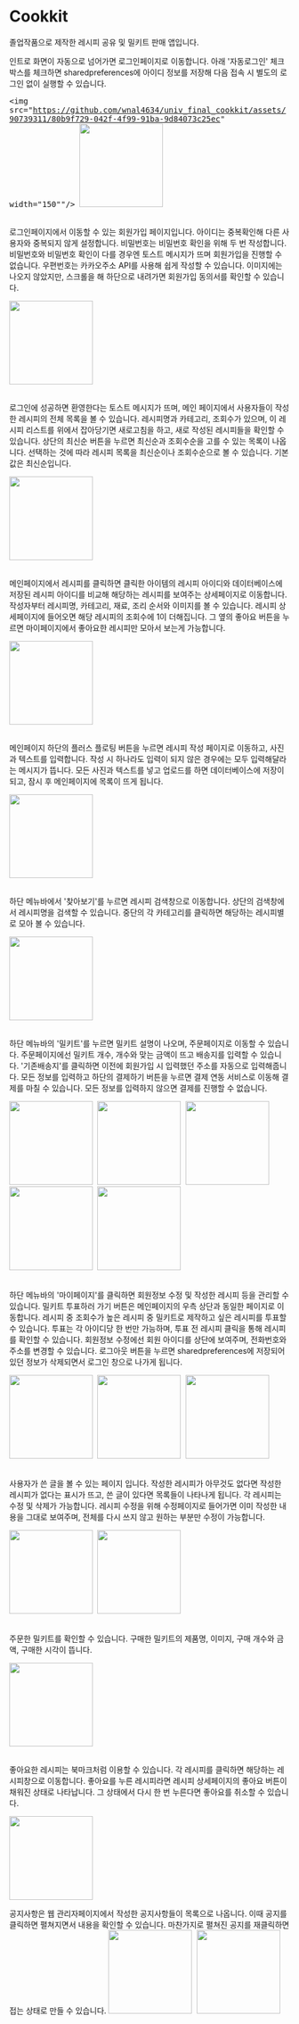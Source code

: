 # Cookkit

졸업작품으로 제작한 레시피 공유 및 밀키트 판매 앱입니다.


인트로 화면이 자동으로 넘어가면 로그인페이지로 이동합니다. 아래 '자동로그인' 체크박스를 체크하면 sharedpreferences에 아이디 정보를 저장해 다음 접속 시 별도의 로그인 없이 실행할 수 있습니다.

<kbd><img src="https://github.com/wnal4634/univ_final_cookkit/assets/90739311/80b9f729-042f-4f99-91ba-9d84073c25ec" width="150""/> <img src="https://github.com/wnal4634/univ_final_cookkit/assets/90739311/4727c260-e625-4c38-9335-e55a8885a185" width="150"/></kbd> <br/><br/>

로그인페이지에서 이동할 수 있는 회원가입 페이지입니다. 아이디는 중복확인해 다른 사용자와 중복되지 않게 설정합니다. 비밀번호는 비밀번호 확인을 위해 두 번 작성합니다. 
비밀번호와 비밀번호 확인이 다를 경우엔 토스트 메시지가 뜨며 회원가입을 진행할 수 없습니다. 우편번호는 카카오주소 API를 사용해 쉽게 작성할 수 있습니다.
이미지에는 나오지 않았지만, 스크롤을 해 하단으로 내려가면 회원가입 동의서를 확인할 수 있습니다.

<kbd><img src="https://github.com/wnal4634/univ_final_cookkit/assets/90739311/d3212c89-e534-45b8-a2cc-a86ff86eafec" width="150"/></kbd> <br/><br/>


로그인에 성공하면 환영한다는 토스트 메시지가 뜨며, 메인 페이지에서 사용자들이 작성한 레시피의 전체 목록을 볼 수 있습니다. 
레시피명과 카테고리, 조회수가 있으며, 이 레시피 리스트를 위에서 잡아당기면 새로고침을 하고, 새로 작성된 레시피들을 확인할 수 있습니다.
상단의 최신순 버튼을 누르면 최신순과 조회수순을 고를 수 있는 목록이 나옵니다. 선택하는 것에 따라 레시피 목록을 최신순이나 조회수순으로 볼 수 있습니다. 기본값은 최신순입니다.

<kbd><img src="https://github.com/wnal4634/univ_final_cookkit/assets/90739311/13fb9697-5fff-4562-a276-8c1c51020221" width="150"/></kbd> <br/><br/>


메인페이지에서 레시피를 클릭하면 클릭한 아이템의 레시피 아이디와 데이터베이스에 저장된 레시피 아이디를 비교해 해당하는 레시피를 보여주는 상세페이지로 이동합니다. 
작성자부터 레시피명, 카테고리, 재료, 조리 순서와 이미지를 볼 수 있습니다. 레시피 상세페이지에 들어오면 해당 레시피의 조회수에 1이 더해집니다. 
그 옆의 좋아요 버튼을 누르면 마이페이지에서 좋아요한 레시피만 모아서 보는게 가능합니다. 

<kbd><img src="https://github.com/wnal4634/univ_final_cookkit/assets/90739311/9ff4fa58-4e7b-4aa4-9e42-7e020320214b" width="150"/></kbd> <br/><br/>


메인페이지 하단의 플러스 플로팅 버튼을 누르면 레시피 작성 페이지로 이동하고, 사진과 텍스트를 입력합니다. 작성 시 하나라도 입력이 되지 않은 경우에는 모두 입력해달라는 메시지가 뜹니다.
모든 사진과 텍스트를 넣고 업로드를 하면 데이터베이스에 저장이 되고, 잠시 후 메인페이지에 목록이 뜨게 됩니다.

<kbd><img src="https://github.com/wnal4634/univ_final_cookkit/assets/90739311/ce9b0a4c-d1d4-4820-bd56-44869597f8ed" width="150"/></kbd> <br/><br/>


하단 메뉴바에서 '찾아보기'를 누르면 레시피 검색창으로 이동합니다. 상단의 검색창에서 레시피명을 검색할 수 있습니다. 중단의 각 카테고리를 클릭하면 해당하는 레시피별로 모아 볼 수 있습니다.

<kbd><img src="https://github.com/wnal4634/univ_final_cookkit/assets/90739311/4ea347f9-017a-4699-95b2-40098bebbe68" width="150"/></kbd> <br/><br/>


하단 메뉴바의 '밀키트'를 누르면 밀키트 설명이 나오며, 주문페이지로 이동할 수 있습니다. 주문페이지에선 밀키트 개수, 개수와 맞는 금액이 뜨고 배송지를 입력할 수 있습니다.
'기존배송지'를 클릭하면 이전에 회원가입 시 입력했던 주소를 자동으로 입력해줍니다. 모든 정보를 입력하고 하단의 결제하기 버튼을 누르면 결제 연동 서비스로 이동해 결제를 마칠 수 있습니다.
모든 정보를 입력하지 않으면 결제를 진행할 수 없습니다. 

<kbd><img src="https://github.com/wnal4634/univ_final_cookkit/assets/90739311/875e03ca-a484-410e-aaa4-edf1e275fdbe" width="150"/> 
<img src="https://github.com/wnal4634/univ_final_cookkit/assets/90739311/c22b67c9-f9c8-4af6-99ce-94de63588410" width="150"/> 
<img src="https://github.com/wnal4634/univ_final_cookkit/assets/90739311/fe3d3f50-3440-4888-bb80-f79a52a76b09" width="150"/> 
<img src="https://github.com/wnal4634/univ_final_cookkit/assets/90739311/af8f9cbd-3cc3-480c-a358-f944664be178" width="150"/> 
<img src="https://github.com/wnal4634/univ_final_cookkit/assets/90739311/9626a0c4-ca3b-4b2e-bc83-49502c1f487c" width="150"/></kbd> <br/><br/>


하단 메뉴바의 '마이페이지'를 클릭하면 회원정보 수정 및 작성한 레시피 등을 관리할 수 있습니다. 밀키트 투표하러 가기 버튼은 메인페이지의 우측 상단과 동일한 페이지로 이동합니다.
레시피 중 조회수가 높은 레시피 중 밀키트로 제작하고 싶은 레시피를 투표할 수 있습니다. 투표는 각 아이디당 한 번만 가능하며, 투표 전 레시피 클릭을 통해 레시피를 확인할 수 있습니다. 
회원정보 수정에선 회원 아이디를 상단에 보여주며, 전화번호와 주소를 변경할 수 있습니다. 로그아웃 버튼을 누르면 sharedpreferences에 저장되어 있던 정보가 삭제되면서 로그인 창으로 나가게 됩니다.

<kbd><img src="https://github.com/wnal4634/univ_final_cookkit/assets/90739311/fe301549-9ba1-4361-90cb-23b5260bfba4" width="150"/> 
<img src="https://github.com/wnal4634/univ_final_cookkit/assets/90739311/c6820e95-ec6a-4533-a590-8c0507f50f72" width="150"/> 
<img src="https://github.com/wnal4634/univ_final_cookkit/assets/90739311/8c27f9a1-fcaa-4150-bba3-06457a759b89" width="150"/></kbd> <br/><br/>


사용자가 쓴 글을 볼 수 있는 페이지 입니다. 작성한 레시피가 아무것도 없다면 작성한 레시피가 없다는 표시가 뜨고, 쓴 글이 있다면 목록들이 나타나게 됩니다. 각 레시피는 수정 및 삭제가 가능합니다.
레시피 수정을 위해 수정페이지로 들어가면 이미 작성한 내용을 그대로 보여주며, 전체를 다시 쓰지 않고 원하는 부분만 수정이 가능합니다.

<kbd><img src="https://github.com/wnal4634/univ_final_cookkit/assets/90739311/f7898307-f71d-464d-9c74-58b8076567cd" width="150"/> 
<img src="https://github.com/wnal4634/univ_final_cookkit/assets/90739311/1353ea11-8edd-44d8-801e-9b37086a4b01" width="150"/></kbd> <br/><br/>


주문한 밀키트를 확인할 수 있습니다. 구매한 밀키트의 제품명, 이미지, 구매 개수와 금액, 구매한 시각이 뜹니다.

<kbd><img src="https://github.com/wnal4634/univ_final_cookkit/assets/90739311/2366c562-9faf-4cbc-8519-844132c2fb12" width="150"/></kbd> <br/><br/>


좋아요한 레시피는 북마크처럼 이용할 수 있습니다. 각 레시피를 클릭하면 해당하는 레시피창으로 이동합니다. 좋아요를 누른 레시피라면 레시피 상세페이지의 좋아요 버튼이 채워진 상태로 나타납니다.
그 상태에서 다시 한 번 누른다면 좋아요를 취소할 수 있습니다.

<kbd><img src="https://github.com/wnal4634/univ_final_cookkit/assets/90739311/b0d4e97a-8356-47f4-ad52-e5599a9f042f" width="150"/> </kbd>


공지사항은 웹 관리자페이지에서 작성한 공지사항들이 목록으로 나옵니다. 이때 공지를 클릭하면 펼쳐지면서 내용을 확인할 수 있습니다. 
마찬가지로 펼쳐진 공지를 재클릭하면 접는 상태로 만들 수 있습니다.
<kbd><img src="https://github.com/wnal4634/univ_final_cookkit/assets/90739311/e61f1114-6459-4611-9b5c-30cd7468d959" width="150"/> <img src="https://github.com/wnal4634/univ_final_cookkit/assets/90739311/c8d98dd4-20ff-427e-86f8-db5822e78578" width="150"/> </kbd>

